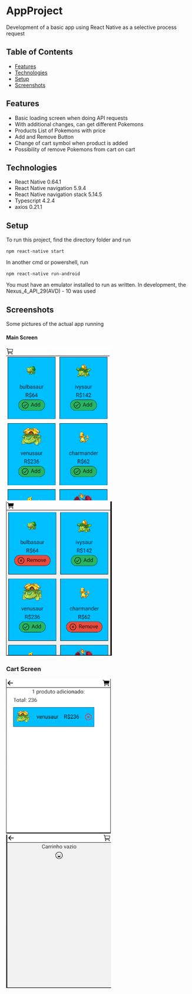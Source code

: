 # AppProject
Development of a basic app using React Native as a selective process
request

## Table of Contents
* [Features](#features)
* [Technologies](#technologies)
* [Setup](#setup)
* [Screenshots](#screenshots)

## Features
* Basic loading screen when doing API requests
* With additional changes, can get different Pokemons
* Products List of Pokemons with price
* Add and Remove Button
* Change of cart symbol when product is added
* Possibility of remove Pokemons from cart on cart


## Technologies
* React Native 0.64.1
* React Native navigation 5.9.4
* React Native navigation stack 5.14.5 
* Typescript 4.2.4
* axios 0.21.1

## Setup
To run this project, find the directory folder and run

```
npm react-native start
```
In another cmd or powershell, run

```
npm react-native run-android
```

You must have an emulator installed to run as written. In development, the Nexus_4_API_29(AVD) - 10 was used

## Screenshots

Some pictures of the actual app running<br>
#### Main Screen  

![Main Screen](/images/main_screen_app.png)
![Main Screen Added](/images/main_screen_added_app.png)

### Cart Screen  

![Cart Screen Added](/images/cart_app.png)
![Empty Cart Screen](/images/empty_cart_app.png)

